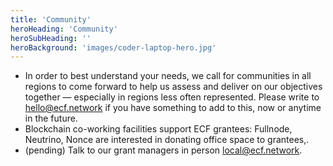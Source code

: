 ```yaml
---
title: 'Community'
heroHeading: 'Community'
heroSubHeading: ''
heroBackground: 'images/coder-laptop-hero.jpg'
---
```


* In order to best understand your needs, we call for communities in all regions to come forward to help us assess and deliver on our objectives together — especially in regions less often represented. Please write to hello@ecf.network if you have something to add to this, now or anytime in the future.
* Blockchain co-working facilities support ECF grantees: Fullnode, Neutrino, Nonce are interested in donating office space to grantees,.
* (pending) Talk to our grant managers in person local@ecf.network.
